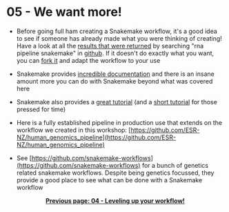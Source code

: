 # 05 - We want more!

- Before going full ham creating a Snakemake workflow, it's a good idea to see if someone has already made what you were thinking of creating! Have a look at all the [results that were returned](https://github.com/search?q=rna+pipeline+snakemake) by searching "rna pipeline snakemake" in [github](https://github.com/). If it doesn't do exactly what you want, you can [fork it](https://docs.github.com/en/free-pro-team@latest/github/getting-started-with-github/fork-a-repo) and adapt the workflow to your use

- Snakemake provides [incredible documentation](https://snakemake.readthedocs.io/en/stable/) and there is an insane amount more you can do with Snakemake beyond what was covered here

- Snakemake also provides a [great tutorial](https://snakemake.readthedocs.io/en/stable/tutorial/tutorial.html) (and a [short tutorial](https://snakemake.readthedocs.io/en/stable/tutorial/short.html) for those pressed for time)

- Here is a fully established pipeline in production use that extends on the workflow we created in this workshop: [https://github.com/ESR-NZ/human_genomics_pipeline](https://github.com/ESR-NZ/human_genomics_pipeline)

- See [https://github.com/snakemake-workflows](https://github.com/snakemake-workflows) for a bunch of genetics related snakemake workflows. Despite being genetics focussed, they provide a good place to see what can be done with a Snakemake workflow

<p align="center"><b><a href="https://nesi.github.io/snakemake_workshop/workshop_material/04_leveling_up_your_workflow.html">Previous page: 04 - Leveling up your workflow!</a>
